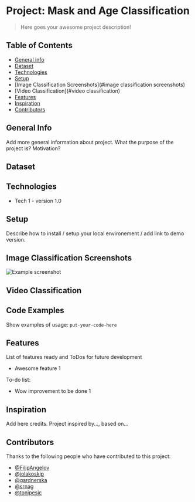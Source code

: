 # Project: Mask and Age Classification 
> Here goes your awesome project description!

## Table of Contents
* [General info](#general-info)
* [Dataset](#dataset)
* [Technologies](#technologies)
* [Setup](#setup)
* [Image Classification Screenshots](#image classification screenshots)
* [Video Classification](#video classification)
* [Features](#features)
* [Inspiration](#inspiration)
* [Contributors](#contributors)


## General Info
Add more general information about project. What the purpose of the project is? Motivation?

## Dataset

## Technologies
* Tech 1 - version 1.0

## Setup
Describe how to install / setup your local environement / add link to demo version.

## Image Classification Screenshots
![Example screenshot](./img/screenshot.png)

## Video Classification

## Code Examples
Show examples of usage:
`put-your-code-here`

## Features
List of features ready and ToDos for future development
* Awesome feature 1

To-do list:
* Wow improvement to be done 1

## Inspiration
Add here credits. Project inspired by..., based on...

## Contributors

Thanks to the following people who have contributed to this project:

* [@FilipAngelov](https://github.com/FilipAngelov) 
* [@jolakoskip](https://github.com/jolakoskip) 
* [@gardnerska](https://github.com/gardnerska) 
* [@srnag](https://github.com/srnag)
* [@tonipesic](https://github.com/tonipesic)
